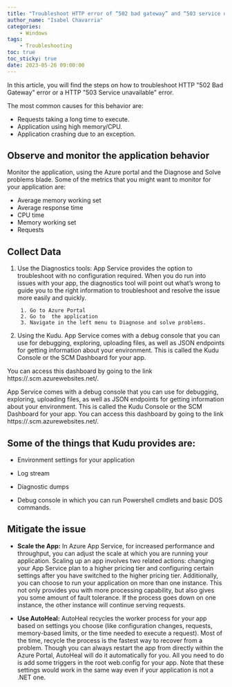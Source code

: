 ```yaml
---
title: "Troubleshoot HTTP error of “502 bad gateway” and “503 service unavailable” in Azure App Service"
author_name: "Isabel Chavarria"
categories:
    - Windows
tags:
    - Troubleshooting
toc: true
toc_sticky: true
date: 2023-05-26 09:00:00
---
```



In this article, you will find the steps on how to troubleshoot HTTP "502 Bad Gateway" error or a HTTP "503 Service unavailable" error. 

The most common causes for this behavior are:

- Requests taking a long time to execute. 
- Application using high memory/CPU.
- Application crashing due to an exception.

## Observe and monitor the application behavior

Monitor the application, using the Azure portal and the Diagnose and Solve problems blade. Some of the metrics that you might want to monitor for your application are: 

- Average memory working set
- Average response time
- CPU time
- Memory working set
- Requests

## Collect Data

1. Use the Diagnostics tools: App Service provides the option to troubleshoot with no configuration required. When you do run into issues with your app, the diagnostics tool will point out what’s wrong to guide you to the right information to troubleshoot and resolve the issue more easily and quickly.

        1. Go to Azure Portal
        2. Go to  the application 
        3. Navigate in the left menu to Diagnose and solve problems.

2. Using the Kudu. App Service comes with a debug console that you can use for debugging, exploring, uploading files, as well as JSON endpoints for getting information about your environment. This is called the Kudu Console or the SCM Dashboard for your app.


You can access this dashboard by going to the link https://<Your app name>.scm.azurewebsites.net/.

App Service comes with a debug console that you can use for debugging, exploring, uploading files, as well as JSON endpoints for getting information about your environment. This is called the Kudu Console or the SCM Dashboard for your app.
You can access this dashboard by going to the link https://<Your app name>.scm.azurewebsites.net/.

## Some of the things that Kudu provides are:

-  Environment settings for your application

- Log stream

- Diagnostic dumps

- Debug console in which you can run Powershell cmdlets and basic DOS commands.

## Mitigate the issue

- **Scale the App:** In Azure App Service, for increased performance and throughput, you can adjust the scale at which you are running your application. Scaling up an app involves two related actions: changing your App Service plan to a higher pricing tier and configuring certain settings after you have switched to the higher pricing tier. Additionally, you can choose to run your application on more than one instance. This not only provides you with more processing capability, but also gives you some amount of fault tolerance. If the process goes down on one instance, the other instance will continue serving requests.

- **Use AutoHeal:** AutoHeal recycles the worker process for your app based on settings you choose (like configuration changes, requests, memory-based limits, or the time needed to execute a request). Most of the time, recycle the process is the fastest way to recover from a problem. Though you can always restart the app from directly within the Azure Portal, AutoHeal will do it automatically for you. All you need to do is add some triggers in the root web.config for your app. Note that these settings would work in the same way even if your application is not a .NET one.